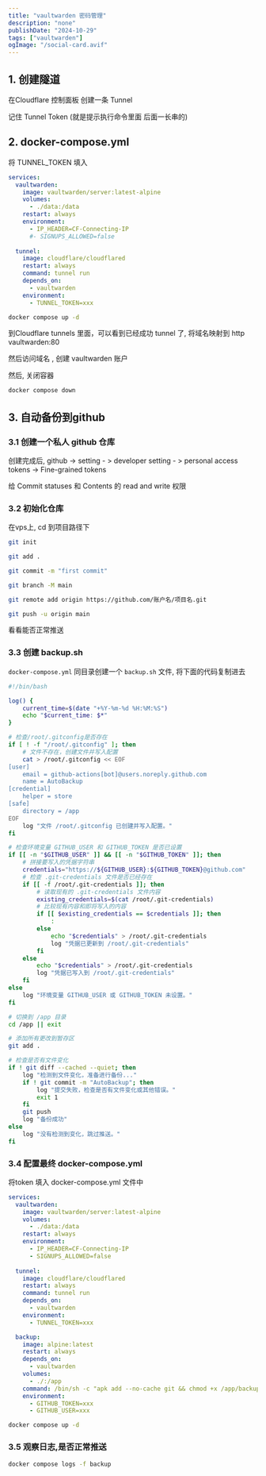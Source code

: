 ```yaml
---
title: "vaultwarden 密码管理"
description: "none"
publishDate: "2024-10-29"
tags: ["vaultwarden"]
ogImage: "/social-card.avif"
---
```


<!-- more --> 

## 1. 创建隧道

在Cloudflare 控制面板 创建一条 Tunnel

记住 Tunnel Token (就是提示执行命令里面 后面一长串的)


## 2. docker-compose.yml
将 TUNNEL_TOKEN 填入
```yml
services:
  vaultwarden:
    image: vaultwarden/server:latest-alpine
    volumes:
      - ./data:/data
    restart: always
    environment:
      - IP_HEADER=CF-Connecting-IP
      #- SIGNUPS_ALLOWED=false
      
  tunnel:
    image: cloudflare/cloudflared
    restart: always
    command: tunnel run
    depends_on:
      - vaultwarden
    environment:
      - TUNNEL_TOKEN=xxx
```

```sh
docker compose up -d
```

到Cloudflare tunnels 里面，可以看到已经成功 tunnel 了, 将域名映射到 http vaultwarden:80

然后访问域名 , 创建 vaultwarden 账户

然后, 关闭容器
```sh
docker compose down
```

## 3. 自动备份到github

### 3.1 创建一个私人 github 仓库

创建完成后, github -> setting - > developer setting - > personal access tokens -> Fine-grained tokens

给 Commit statuses 和 Contents 的 read and write 权限

### 3.2 初始化仓库

在vps上, cd 到项目路径下
```sh
git init
```
```sh
git add .
```
```sh
git commit -m "first commit"
```
```sh
git branch -M main
```
```sh
git remote add origin https://github.com/账户名/项目名.git
```
```sh
git push -u origin main
```
看看能否正常推送

### 3.3 创建 backup.sh

`docker-compose.yml` 同目录创建一个 `backup.sh` 文件, 将下面的代码复制进去

```bash
#!/bin/bash

log() {
    current_time=$(date "+%Y-%m-%d %H:%M:%S")
    echo "$current_time: $*"
}

# 检查/root/.gitconfig是否存在
if [ ! -f "/root/.gitconfig" ]; then
    # 文件不存在，创建文件并写入配置
    cat > /root/.gitconfig << EOF
[user]
    email = github-actions[bot]@users.noreply.github.com
    name = AutoBackup
[credential]
    helper = store
[safe]
    directory = /app
EOF
    log "文件 /root/.gitconfig 已创建并写入配置。"
fi

# 检查环境变量 GITHUB_USER 和 GITHUB_TOKEN 是否已设置
if [[ -n "$GITHUB_USER" ]] && [[ -n "$GITHUB_TOKEN" ]]; then
    # 拼接要写入的凭据字符串
    credentials="https://${GITHUB_USER}:${GITHUB_TOKEN}@github.com"
    # 检查 .git-credentials 文件是否已经存在
    if [[ -f /root/.git-credentials ]]; then
        # 读取现有的 .git-credentials 文件内容
        existing_credentials=$(cat /root/.git-credentials)
        # 比较现有内容和即将写入的内容
        if [[ $existing_credentials == $credentials ]]; then
            :
        else
            echo "$credentials" > /root/.git-credentials
            log "凭据已更新到 /root/.git-credentials"
        fi
    else
        echo "$credentials" > /root/.git-credentials
        log "凭据已写入到 /root/.git-credentials"
    fi
else
    log "环境变量 GITHUB_USER 或 GITHUB_TOKEN 未设置。"
fi

# 切换到 /app 目录
cd /app || exit

# 添加所有更改到暂存区
git add .

# 检查是否有文件变化
if ! git diff --cached --quiet; then
    log "检测到文件变化，准备进行备份..."
    if ! git commit -m "AutoBackup"; then
        log "提交失败，检查是否有文件变化或其他错误。"
        exit 1
    fi
    git push
    log "备份成功"
else
    log "没有检测到变化，跳过推送。"
fi
```

### 3.4 配置最终 docker-compose.yml

将token 填入 docker-compose.yml 文件中
```yml
services:
  vaultwarden:
    image: vaultwarden/server:latest-alpine
    volumes:
      - ./data:/data
    restart: always
    environment:
      - IP_HEADER=CF-Connecting-IP
      - SIGNUPS_ALLOWED=false
      
  tunnel:
    image: cloudflare/cloudflared
    restart: always
    command: tunnel run
    depends_on:
      - vaultwarden
    environment:
      - TUNNEL_TOKEN=xxx

  backup:
    image: alpine:latest
    restart: always
    depends_on:
      - vaultwarden
    volumes:
      - ./:/app
    command: /bin/sh -c "apk add --no-cache git && chmod +x /app/backup.sh && echo '*/5 * * * * /bin/sh /app/backup.sh' | crontab - && crond -f"
    environment:
      - GITHUB_TOKEN=xxx
      - GITHUB_USER=xxx
```


```sh
docker compose up -d
```

### 3.5 观察日志,是否正常推送
```sh
docker compose logs -f backup
```
